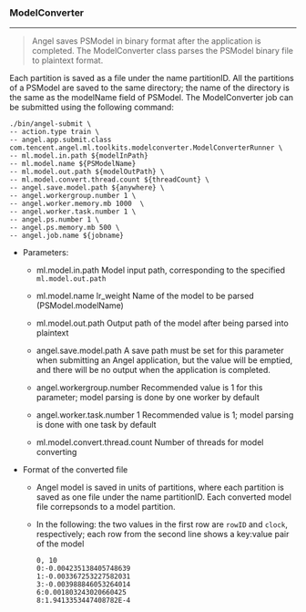 ### ModelConverter

---

>  Angel saves PSModel in binary format after the application is completed. The ModelConverter class parses the PSModel binary file to plaintext format.

Each partition is saved as a file under the name partitionID. All the partitions of a PSModel are saved to the same directory; the name of the directory is the same as the modelName field of PSModel. The ModelConverter job can be submitted using the following command:

```bsh
./bin/angel-submit \
-- action.type train \
-- angel.app.submit.class com.tencent.angel.ml.toolkits.modelconverter.ModelConverterRunner \
-- ml.model.in.path ${modelInPath}
-- ml.model.name ${PSModelName}
-- ml.model.out.path ${modelOutPath} \
-- ml.model.convert.thread.count ${threadCount} \
-- angel.save.model.path ${anywhere} \
-- angel.workergroup.number 1 \
-- angel.worker.memory.mb 1000  \
-- angel.worker.task.number 1 \
-- angel.ps.number 1 \
-- angel.ps.memory.mb 500 \
-- angel.job.name ${jobname}
```

* Parameters:
	* ml.model.in.path 
	Model input path, corresponding to the specified `ml.model.out.path`
	
	* ml.model.name lr_weight 
	Name of the model to be parsed (PSModel.modelName)

	* ml.model.out.path 
	Output path of the model after being parsed into plaintext
	
	* angel.save.model.path 
	A save path must be set for this parameter when submitting an Angel application, but the value will be emptied, and there will be no output when the application is completed.
	
	* angel.workergroup.number 
	Recommended value is 1 for this parameter; model parsing is done by one worker by default
	
	* angel.worker.task.number 1 
	Recommended value is 1; model parsing is done with one task by default

	* ml.model.convert.thread.count 
	Number of threads for model converting

* Format of the converted file
    * Angel model is saved in units of partitions, where each partition is saved as one file under the name partitionID. Each converted model file correpsonds to a model partition.
    * In the following: the two values in the first row are `rowID` and `clock`, respectively; each row from the second line shows a key:value pair of the model 

        ```
        0, 10 
        0:-0.004235138405748639
        1:-0.003367253227582031
        3:-0.003988846053264014
        6:0.001803243020660425
        8:1.9413353447408782E-4
        ```
